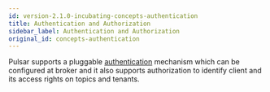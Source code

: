 ```yaml
---
id: version-2.1.0-incubating-concepts-authentication
title: Authentication and Authorization
sidebar_label: Authentication and Authorization
original_id: concepts-authentication
---
```


Pulsar supports a pluggable [authentication](security-overview.md) mechanism which can be configured at broker and it also supports authorization to identify client and its access rights on topics and tenants.

